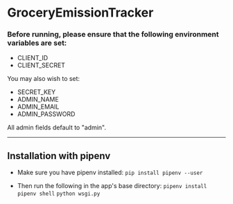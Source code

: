 
# GroceryEmissionTracker

### Before running, please ensure that the following environment variables are set:
- CLIENT_ID
- CLIENT_SECRET

You may also wish to set:
- SECRET_KEY
- ADMIN_NAME
- ADMIN_EMAIL
- ADMIN_PASSWORD

All admin fields default to "admin".

---

## Installation with pipenv

- Make sure you have pipenv installed:
`pip install pipenv --user`

- Then run the following in the app's base directory:
`pipenv install`
`pipenv shell`
`python wsgi.py`
